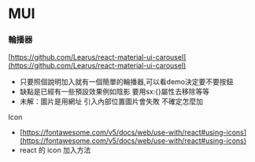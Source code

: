 # MUI

### 輪播器

[https://github.com/Learus/react-material-ui-carousel](https://github.com/Learus/react-material-ui-carousel)

* 只要照個說明加入就有一個簡單的輪播器,可以看demo決定要不要按鈕
* 缺點是已經有一些預設效果例如陰影 要用sx:{}屬性去移除等等
* 未解：圖片是用網址 引入內部位置圖片會失敗 不確定怎麼加



Icon

* [https://fontawesome.com/v5/docs/web/use-with/react#using-icons](https://fontawesome.com/v5/docs/web/use-with/react#using-icons)
* react 的 icon 加入方法
